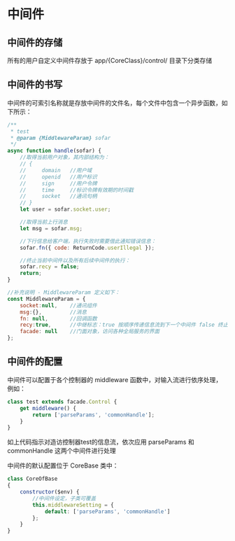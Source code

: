 # 中间件

## 中间件的存储

所有的用户自定义中间件存放于 app/{CoreClass}/control/ 目录下分类存储

## 中间件的书写

中间件的可索引名称就是存放中间件的文件名，每个文件中包含一个异步函数，如下所示：

```js
/**
 * test
 * @param {MiddlewareParam} sofar
 */
async function handle(sofar) {
    //取得当前用户对象，其内部结构为：
    // {
    //     domain   //用户域
    //     openid   //用户标识
    //     sign     //用户令牌
    //     time     //标识令牌有效期的时间戳
    //     socket   //通讯句柄
    // }
    let user = sofar.socket.user;

    //取得当前上行消息
    let msg = sofar.msg;

    //下行信息给客户端，执行失败时需要借此通知错误信息：
    sofar.fn({ code: ReturnCode.userIllegal });

    //终止当前中间件以及所有后续中间件的执行：
    sofar.recy = false; 
    return;
}

//补充说明 - MiddlewareParam 定义如下：
const MiddlewareParam = {
    socket:null,    //通讯组件
    msg:{},         //消息
    fn: null,       //回调函数
    recy:true,      //中继标志：true 按顺序传递信息流到下一个中间件 false 终止传递
    facade: null    //门面对象，访问各种全局服务的界面
};
```

## 中间件的配置

中间件可以配置于各个控制器的 middleware 函数中，对输入流进行依序处理，例如：

```js
class test extends facade.Control {
    get middleware() {
        return ['parseParams', 'commonHandle'];
    }
}
```
如上代码指示对造访控制器test的信息流，依次应用 parseParams 和 commonHandle 这两个中间件进行处理

中间件的默认配置位于 CoreBase 类中：

```js
class CoreOfBase
{
    constructor($env) {
        //中间件设定，子类可覆盖
        this.middlewareSetting = {
            default: ['parseParams', 'commonHandle']
        };
    }
}
```